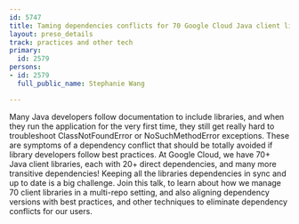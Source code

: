 ```yaml
---
id: 5747
title: Taming dependencies conflicts for 70 Google Cloud Java client libraries
layout: preso_details
track: practices and other tech
primary:
  id: 2579
persons:
- id: 2579
  full_public_name: Stephanie Wang

---
```

Many Java developers follow documentation to include libraries, and when they run the application for the very first time, they still get really hard to troubleshoot ClassNotFoundError or NoSuchMethodError exceptions. These are symptoms of a dependency conflict that should be totally avoided if library developers follow best practices. At Google Cloud, we have 70+ Java client libraries, each with 20+ direct dependencies, and many more transitive dependencies! Keeping all the libraries dependencies in sync and up to date is a big challenge. Join this talk, to learn about how we manage 70 client libraries in a multi-repo setting, and also aligning dependency versions with best practices, and other techniques to eliminate dependency conflicts for our users.